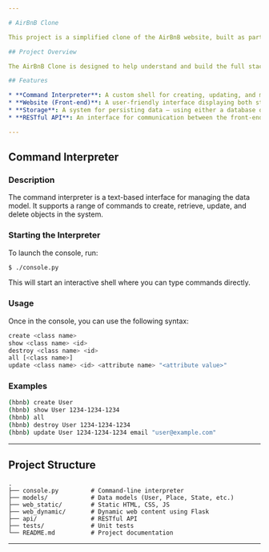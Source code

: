 ```yaml
---

# AirBnB Clone

This project is a simplified clone of the AirBnB website, built as part of the Holberton School curriculum. The goal is to deploy a basic version of the platform on your own server, complete with a working backend, front-end interface, and a command-line interpreter.

## Project Overview

The AirBnB Clone is designed to help understand and build the full stack of a web application — from command-line data management to dynamic web pages and API interaction.

## Features

* **Command Interpreter**: A custom shell for creating, updating, and managing application data. Ideal for development and debugging.
* **Website (Front-end)**: A user-friendly interface displaying both static and dynamic content.
* **Storage**: A system for persisting data — using either a database or file-based storage.
* **RESTful API**: An interface for communication between the front-end and data layer, supporting CRUD operations (Create, Read, Update, Delete).

---
```


## Command Interpreter

### Description

The command interpreter is a text-based interface for managing the data model. It supports a range of commands to create, retrieve, update, and delete objects in the system.

### Starting the Interpreter

To launch the console, run:

```bash
$ ./console.py
```

This will start an interactive shell where you can type commands directly.

### Usage

Once in the console, you can use the following syntax:

```bash
create <class name>
show <class name> <id>
destroy <class name> <id>
all [<class name>]
update <class name> <id> <attribute name> "<attribute value>"
```

### Examples

```bash
(hbnb) create User
(hbnb) show User 1234-1234-1234
(hbnb) all
(hbnb) destroy User 1234-1234-1234
(hbnb) update User 1234-1234-1234 email "user@example.com"
```

---

## Project Structure

```
.
├── console.py         # Command-line interpreter
├── models/            # Data models (User, Place, State, etc.)
├── web_static/        # Static HTML, CSS, JS
├── web_dynamic/       # Dynamic web content using Flask
├── api/               # RESTful API
├── tests/             # Unit tests
└── README.md          # Project documentation
```

---

